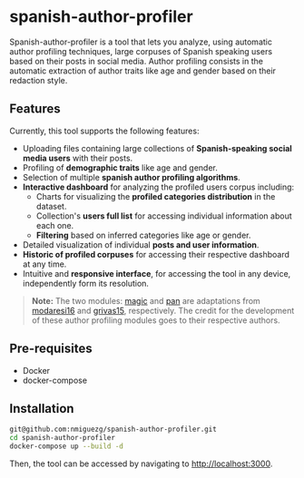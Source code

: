 # spanish-author-profiler

Spanish-author-profiler is a tool that lets you analyze, using automatic author profiling techniques, large corpuses of Spanish speaking users based on their posts in social media. Author profiling consists in the automatic extraction of author traits like age and gender based on their redaction style.

## Features

Currently, this tool supports the following features:

- Uploading files containing large collections of **Spanish-speaking social media users** with their posts.
- Profiling of **demographic traits** like age and gender.
- Selection of multiple **spanish author profiling algorithms**.
- **Interactive dashboard** for analyzing the profiled users corpus including:
  - Charts for visualizing the **profiled categories distribution** in the dataset.
  - Collection's **users full list** for accessing individual information about each one.
  - **Filtering** based on inferred categories like age or gender.
- Detailed visualization of individual **posts and user information**.
- **Historic of profiled corpuses** for accessing their respective dashboard at any time.
- Intuitive and **responsive interface**, for accessing the tool in any device, independently form its resolution.

> **Note:** The two modules: [magic](./profilers-sevice/magic) and [pan](./profilers-sevice/pan) are adaptations from [modaresi16](<https://github.com/pan-webis-de/modaresi16>) and [grivas15](<https://github.com/pan-webis-de/grivas15>), respectively. The credit for the development of these author profiling modules goes to their respective authors.

## Pre-requisites

- Docker
- docker-compose

## Installation

```bash
git@github.com:nmiguezg/spanish-author-profiler.git
cd spanish-author-profiler
docker-compose up --build -d
```

Then, the tool can be accessed by navigating to [http://localhost:3000](http://localhost:3000).
